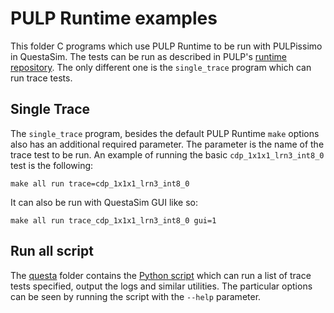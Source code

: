 # PULP Runtime examples
This folder C programs which use PULP Runtime to be run with PULPissimo in QuestaSim.
The tests can be run as described in PULP's [runtime repository](https://github.com/pulp-platform/pulp-runtime).
The only different one is the `single_trace` program which can run trace tests.

## Single Trace
The `single_trace` program, besides the default PULP Runtime `make` options also has an additional required parameter.
The parameter is the name of the trace test to be run. An example of running the basic `cdp_1x1x1_lrn3_int8_0` test is the following:

```
make all run trace=cdp_1x1x1_lrn3_int8_0
```

It can also be run with QuestaSim GUI like so:

```
make all run trace_cdp_1x1x1_lrn3_int8_0 gui=1
```

## Run all script
The [questa](../../questa) folder contains the [Python script](../../questa/run_questa_tests.py) which
can run a list of trace tests specified, output the logs and similar utilities. The particular
options can be seen by running the script with the `--help` parameter.
